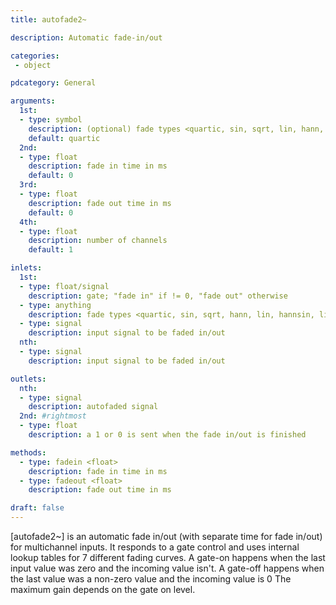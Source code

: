 ```yaml
---
title: autofade2~

description: Automatic fade-in/out

categories:
 - object

pdcategory: General

arguments:
  1st:
  - type: symbol
    description: (optional) fade types <quartic, sin, sqrt, lin, hann, lin, hannsin, linsin>
    default: quartic
  2nd:
  - type: float
    description: fade in time in ms
    default: 0
  3rd:
  - type: float
    description: fade out time in ms
    default: 0
  4th:
  - type: float
    description: number of channels
    default: 1

inlets:
  1st:
  - type: float/signal
    description: gate; "fade in" if != 0, "fade out" otherwise
  - type: anything
    description: fade types <quartic, sin, sqrt, hann, lin, hannsin, linsin>
  - type: signal
    description: input signal to be faded in/out
  nth:
  - type: signal
    description: input signal to be faded in/out

outlets:
  nth:
  - type: signal
    description: autofaded signal
  2nd: #rightmost
  - type: float
    description: a 1 or 0 is sent when the fade in/out is finished

methods:
  - type: fadein <float>
    description: fade in time in ms
  - type: fadeout <float>
    description: fade out time in ms

draft: false
---
```


[autofade2~] is an automatic fade in/out (with separate time for fade in/out) for multichannel inputs. It responds to a gate control and uses internal lookup tables for 7 different fading curves. A gate-on happens when the last input value was zero and the incoming value isn't. A gate-off happens when the last value was a non-zero value and the incoming value is 0 The maximum gain depends on the gate on level.
